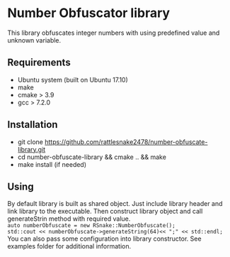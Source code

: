 # Number Obfuscator library
This library obfuscates integer numbers with using predefined value and unknown variable.

## Requirements
  - Ubuntu system (built on Ubuntu 17.10)
  - make
  - cmake > 3.9
  - gcc > 7.2.0
  
## Installation
  - git clone https://github.com/rattlesnake2478/number-obfuscate-library.git
  - cd number-obfuscate-library && cmake .. && make
  - make install (if needed)
  
## Using
By default library is built as shared object. Just include library header and link library to the executable.
Then construct library object and call generateStrin method with required value.  
`auto numberObfuscate = new RSnake::NumberObfuscate();`   
`std::cout << numberObfuscate->generateString(64)<< ";" << std::endl;`  
You can also pass some configuration into library constructor. See examples folder for additional information.